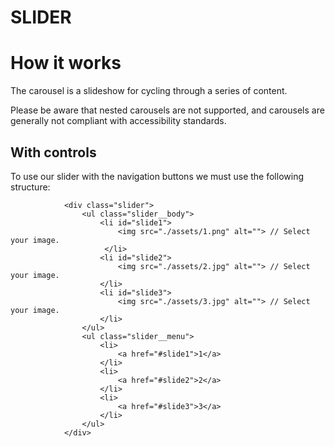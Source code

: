 # SLIDER
# How it works

The carousel is a slideshow for cycling through a series of content.

Please be aware that nested carousels are not supported, and carousels are generally not compliant with accessibility standards.

## With controls 
To use our slider with the navigation buttons we must use the following structure:
```
            <div class="slider">
                <ul class="slider__body">
                    <li id="slide1">
                        <img src="./assets/1.png" alt=""> // Select your image.
                     </li>
                    <li id="slide2">
                        <img src="./assets/2.jpg" alt=""> // Select your image.
                    </li>
                    <li id="slide3">
                        <img src="./assets/3.jpg" alt=""> // Select your image.
                    </li>
                </ul>
                <ul class="slider__menu">
                    <li>
                        <a href="#slide1">1</a>
                    </li>
                    <li>
                        <a href="#slide2">2</a>
                    </li>
                    <li>
                        <a href="#slide3">3</a>
                    </li>
                </ul>
            </div>
```

